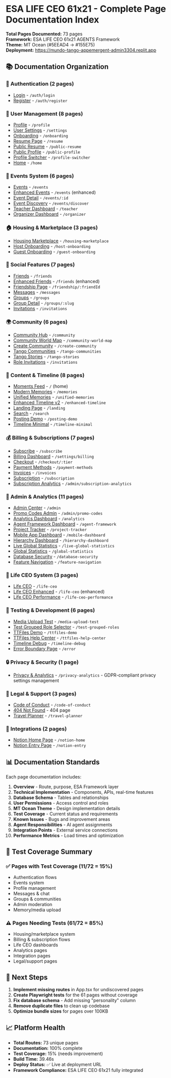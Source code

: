# ESA LIFE CEO 61x21 - Complete Page Documentation Index

**Total Pages Documented:** 73 pages  
**Framework:** ESA LIFE CEO 61x21 AGENTS Framework  
**Theme:** MT Ocean (#5EEAD4 → #155E75)  
**Deployment:** https://mundo-tango-appemergent-admin3304.replit.app  

## 📚 Documentation Organization

### 🔐 Authentication (2 pages)
- [Login](/docs/pages/auth/login.md) - `/auth/login`
- [Register](/docs/pages/auth/register.md) - `/auth/register`

### 👤 User Management (8 pages)
- [Profile](/docs/pages/user/profile.md) - `/profile`
- [User Settings](/docs/pages/user/UserSettings.md) - `/settings`
- [Onboarding](/docs/pages/user/onboarding.md) - `/onboarding`
- [Resume Page](/docs/pages/user/ResumePage.md) - `/resume`
- [Public Resume](/docs/pages/user/PublicResumePage.md) - `/public-resume`
- [Public Profile](/docs/pages/user/PublicProfilePage.md) - `/public-profile`
- [Profile Switcher](/docs/pages/user/ProfileSwitcher.md) - `/profile-switcher`
- [Home](/docs/pages/user/home.md) - `/home`

### 🎯 Events System (6 pages)
- [Events](/docs/pages/events/Events.md) - `/events`
- [Enhanced Events](/docs/pages/events/EnhancedEvents.md) - `/events` (enhanced)
- [Event Detail](/docs/pages/events/event-detail.md) - `/events/:id`
- [Event Discovery](/docs/pages/events/EventDiscoveryFeed.md) - `/events/discover`
- [Teacher Dashboard](/docs/pages/events/teacher.md) - `/teacher`
- [Organizer Dashboard](/docs/pages/events/organizer.md) - `/organizer`

### 🏠 Housing & Marketplace (3 pages)
- [Housing Marketplace](/docs/pages/housing/housing-marketplace.md) - `/housing-marketplace`
- [Host Onboarding](/docs/pages/housing/HostOnboarding.md) - `/host-onboarding`
- [Guest Onboarding](/docs/pages/housing/GuestOnboarding.md) - `/guest-onboarding`

### 💬 Social Features (7 pages)
- [Friends](/docs/pages/social/Friends.md) - `/friends`
- [Enhanced Friends](/docs/pages/social/EnhancedFriends.md) - `/friends` (enhanced)
- [Friendship Page](/docs/pages/social/FriendshipPage.md) - `/friendship/:friendId`
- [Messages](/docs/pages/social/Messages.md) - `/messages`
- [Groups](/docs/pages/social/groups.md) - `/groups`
- [Group Detail](/docs/pages/social/GroupDetailPageMT.md) - `/groups/:slug`
- [Invitations](/docs/pages/social/invitations.md) - `/invitations`

### 🌍 Community (6 pages)
- [Community Hub](/docs/pages/community/community.md) - `/community`
- [Community World Map](/docs/pages/community/community-world-map.md) - `/community-world-map`
- [Create Community](/docs/pages/community/CreateCommunity.md) - `/create-community`
- [Tango Communities](/docs/pages/community/tango-communities.md) - `/tango-communities`
- [Tango Stories](/docs/pages/community/TangoStories.md) - `/tango-stories`
- [Role Invitations](/docs/pages/community/RoleInvitations.md) - `/invitations`

### 📝 Content & Timeline (8 pages)
- [Moments Feed](/docs/pages/content/moments.md) - `/` (home)
- [Modern Memories](/docs/pages/content/ModernMemoriesPage.md) - `/memories`
- [Unified Memories](/docs/pages/content/UnifiedMemories.md) - `/unified-memories`
- [Enhanced Timeline v2](/docs/pages/content/enhanced-timeline-v2.md) - `/enhanced-timeline`
- [Landing Page](/docs/pages/content/landing.md) - `/landing`
- [Search](/docs/pages/content/search.md) - `/search`
- [Posting Demo](/docs/pages/content/PostingDemo.md) - `/posting-demo`
- [Timeline Minimal](/docs/pages/content/timeline-minimal.md) - `/timeline-minimal`

### 💰 Billing & Subscriptions (7 pages)
- [Subscribe](/docs/pages/billing/Subscribe.md) - `/subscribe`
- [Billing Dashboard](/docs/pages/billing/BillingDashboard.md) - `/settings/billing`
- [Checkout](/docs/pages/billing/Checkout.md) - `/checkout/:tier`
- [Payment Methods](/docs/pages/billing/PaymentMethods.md) - `/payment-methods`
- [Invoices](/docs/pages/billing/Invoices.md) - `/invoices`
- [Subscription](/docs/pages/billing/Subscription.md) - `/subscription`
- [Subscription Analytics](/docs/pages/billing/SubscriptionAnalytics.md) - `/admin/subscription-analytics`

### 🔧 Admin & Analytics (11 pages)
- [Admin Center](/docs/pages/admin/AdminCenter.md) - `/admin`
- [Promo Codes Admin](/docs/pages/admin/PromoCodesAdmin.md) - `/admin/promo-codes`
- [Analytics Dashboard](/docs/pages/admin/AnalyticsDashboard.md) - `/analytics`
- [Agent Framework Dashboard](/docs/pages/admin/AgentFrameworkDashboard.md) - `/agent-framework`
- [Project Tracker](/docs/pages/admin/ProjectTracker.md) - `/project-tracker`
- [Mobile App Dashboard](/docs/pages/admin/MobileAppDashboard.md) - `/mobile-dashboard`
- [Hierarchy Dashboard](/docs/pages/admin/HierarchyDashboard.md) - `/hierarchy-dashboard`
- [Live Global Statistics](/docs/pages/admin/LiveGlobalStatistics.md) - `/live-global-statistics`
- [Global Statistics](/docs/pages/admin/global-statistics.md) - `/global-statistics`
- [Database Security](/docs/pages/admin/database-security.md) - `/database-security`
- [Feature Navigation](/docs/pages/admin/feature-navigation.md) - `/feature-navigation`

### 🤖 Life CEO System (3 pages)
- [Life CEO](/docs/pages/lifeceo/LifeCEO.md) - `/life-ceo`
- [Life CEO Enhanced](/docs/pages/lifeceo/LifeCEOEnhanced.md) - `/life-ceo` (enhanced)
- [Life CEO Performance](/docs/pages/lifeceo/LifeCeoPerformance.md) - `/life-ceo-performance`

### 🧪 Testing & Development (6 pages)
- [Media Upload Test](/docs/pages/testing/MediaUploadTest.md) - `/media-upload-test`
- [Test Grouped Role Selector](/docs/pages/testing/TestGroupedRoleSelector.md) - `/test-grouped-roles`
- [TTFiles Demo](/docs/pages/testing/TTfilesDemo.md) - `/ttfiles-demo`
- [TTFiles Help Center](/docs/pages/testing/ttfiles-help-center.md) - `/ttfiles-help-center`
- [Timeline Debug](/docs/pages/testing/timeline-debug.md) - `/timeline-debug`
- [Error Boundary Page](/docs/pages/testing/ErrorBoundaryPage.md) - `/error`

### 🔒 Privacy & Security (1 page)
- [Privacy & Analytics](/docs/pages/privacy/PrivacyAnalytics.md) - `/privacy-analytics` - GDPR-compliant privacy settings management

### 📄 Legal & Support (3 pages)
- [Code of Conduct](/docs/pages/legal/code-of-conduct.md) - `/code-of-conduct`
- [404 Not Found](/docs/pages/legal/not-found.md) - 404 page
- [Travel Planner](/docs/pages/legal/TravelPlanner.md) - `/travel-planner`

### 🔌 Integrations (2 pages)
- [Notion Home Page](/docs/pages/integration/NotionHomePage.md) - `/notion-home`
- [Notion Entry Page](/docs/pages/integration/NotionEntryPage.md) - `/notion-entry`

## 📊 Documentation Standards

Each page documentation includes:
1. **Overview** - Route, purpose, ESA Framework layer
2. **Technical Implementation** - Components, APIs, real-time features
3. **Database Schema** - Tables and relationships
4. **User Permissions** - Access control and roles
5. **MT Ocean Theme** - Design implementation details
6. **Test Coverage** - Current status and requirements
7. **Known Issues** - Bugs and improvement areas
8. **Agent Responsibilities** - AI agent assignments
9. **Integration Points** - External service connections
10. **Performance Metrics** - Load times and optimization

## 🎯 Test Coverage Summary

### ✅ Pages with Test Coverage (11/72 = 15%)
- Authentication flows
- Events system
- Profile management
- Messages & chat
- Groups & communities
- Admin moderation
- Memory/media upload

### ⚠️ Pages Needing Tests (61/72 = 85%)
- Housing/marketplace system
- Billing & subscription flows
- Life CEO dashboards
- Analytics pages
- Integration pages
- Legal/support pages

## 🚀 Next Steps

1. **Implement missing routes** in App.tsx for undiscovered pages
2. **Create Playwright tests** for the 61 pages without coverage
3. **Fix database schema** - Add missing "personality" column
4. **Remove duplicate files** to clean up codebase
5. **Optimize bundle sizes** for pages over 100KB

## 📈 Platform Health

- **Total Routes:** 73 unique pages
- **Documentation:** 100% complete
- **Test Coverage:** 15% (needs improvement)
- **Build Time:** 39.46s
- **Deploy Status:** ✅ Live at deployment URL
- **Framework Compliance:** ESA LIFE CEO 61x21 fully integrated